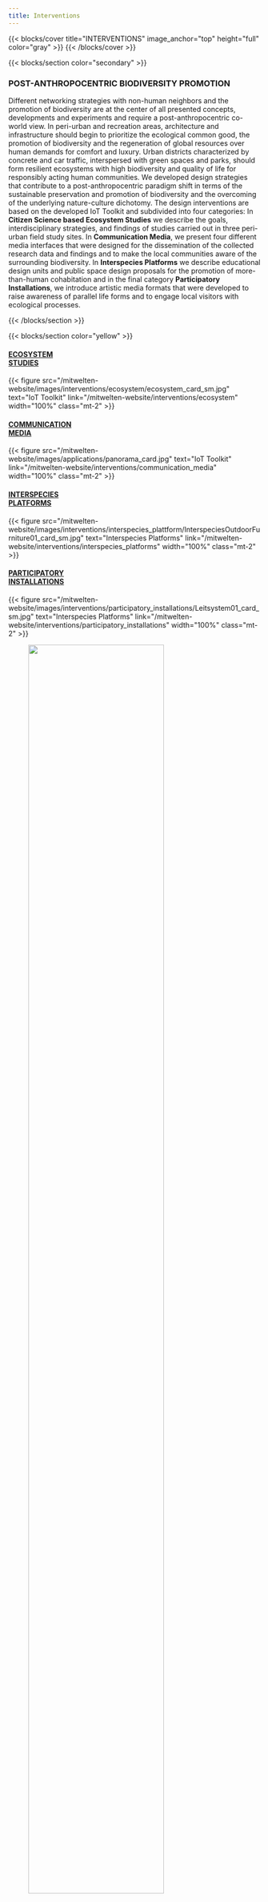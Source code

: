 ```yaml
---
title: Interventions
---
```


{{< blocks/cover title="INTERVENTIONS" image_anchor="top" height="full" color="gray" >}}
{{< /blocks/cover >}}



<!-- New Section -->

{{< blocks/section color="secondary" >}}

<div class="mx-auto">
    <h3 class="text-center mb-5">POST-ANTHROPOCENTRIC BIODIVERSITY PROMOTION</h3>
    <p class="text-column">
        Different networking strategies with non-human neighbors and the promotion of biodiversity are at the center of all presented concepts, developments and experiments and require a post-anthropocentric co-world view. In peri-urban and recreation areas, architecture and infrastructure should begin to prioritize the ecological common good, the promotion of biodiversity and the regeneration of global resources over human demands for comfort and luxury. Urban districts characterized by concrete and car traffic, interspersed with green spaces and parks, should form resilient ecosystems with high biodiversity and quality of life for responsibly acting human communities.
We developed design strategies that contribute to a post-anthropocentric paradigm shift in terms of the sustainable preservation and promotion of biodiversity and the overcoming of the underlying nature-culture dichotomy. The design interventions are based on the developed IoT Toolkit and subdivided into four categories: In <strong>Citizen Science based Ecosystem Studies</strong> we describe the goals, interdisciplinary strategies, and findings of studies carried out in three peri-urban field study sites. In <strong>Communication Media</strong>, we present four different media interfaces that were designed for the dissemination of the collected research data and findings and to make the local communities aware of the surrounding biodiversity. In <strong>Interspecies Platforms</strong> we describe educational design units and public space design proposals for the promotion of more-than-human cohabitation and in the final category <strong>Participatory Installations</strong>, we introduce artistic media formats that were developed to raise awareness of parallel life forms and to engage local visitors with ecological processes.
    </p>
</div>

{{< /blocks/section >}}




<!-- New Section -->

{{< blocks/section color="yellow" >}}

<div class="mb-5">
    <div class="row px-0">
        <!-- Spalte 1 -->
        <div class="col-md-3 col-sm-6 mb-5 mb-lg-0 d-flex flex-column text-center">
            <a class="link-dark link-offset-2 link-underline-opacity-25 link-underline-opacity-100-hover flex-grow-1 d-flex align-items-center justify-content-center"
                href="/mitwelten-website/interventions/ecosystem"
                style="min-height: 80px;">
                <h4 class="mb-2">ECOSYSTEM<br>STUDIES</h4>
            </a>
            {{< figure src="/mitwelten-website/images/interventions/ecosystem/ecosystem_card_sm.jpg"
                text="IoT Toolkit"
                link="/mitwelten-website/interventions/ecosystem"
                width="100%" 
                class="mt-2" >}}
        </div>
        <div class="col-md-3 col-sm-6 mb-5 mb-lg-0 d-flex flex-column text-center">
            <a class="link-dark link-offset-2 link-underline-opacity-25 link-underline-opacity-100-hover flex-grow-1 d-flex align-items-center justify-content-center"
                href="/mitwelten-website/interventions/communication_media"
                style="min-height: 80px;">
                <h4 class="mb-2">COMMUNICATION<br>MEDIA</h4>
            </a>
            {{< figure src="/mitwelten-website/images/applications/panorama_card.jpg"
                text="IoT Toolkit"
                link="/mitwelten-website/interventions/communication_media"
                width="100%" 
                class="mt-2" >}}
        </div>
        <div class="col-md-3 col-sm-6 mb-5 mb-lg-0 d-flex flex-column text-center">
            <a class="link-dark link-offset-2 link-underline-opacity-25 link-underline-opacity-100-hover flex-grow-1 d-flex align-items-center justify-content-center"
                href="/mitwelten-website/interventions/interspecies_platforms"
                style="min-height: 80px;">
                <h4 class="mb-2">INTERSPECIES<br>PLATFORMS</h4>
            </a>
            {{< figure src="/mitwelten-website/images/interventions/interspecies_plattform/InterspeciesOutdoorFurniture01_card_sm.jpg"
                text="Interspecies Platforms"
                link="/mitwelten-website/interventions/interspecies_platforms"
                width="100%" 
                class="mt-2" >}}
        </div>
        <div class="col-md-3 col-sm-6 mb-5 mb-lg-0 d-flex flex-column text-center">
            <a class="link-dark link-offset-2 link-underline-opacity-25 link-underline-opacity-100-hover flex-grow-1 d-flex align-items-center justify-content-center"
                href="/mitwelten-website/interventions/participatory_installations"
                style="min-height: 80x;">
                <h4 class="mb-2">PARTICIPATORY<br>INSTALLATIONS</h4>
            </a>
            {{< figure src="/mitwelten-website/images/interventions/participatory_installations/Leitsystem01_card_sm.jpg"
                text="Interspecies Platforms"
                link="/mitwelten-website/interventions/participatory_installations"
                width="100%" 
                class="mt-2" >}}
        </div>
    </div>
</div>

<figure class="text-center"> <img src="/mitwelten-website/images/logo/mitwelten_logo.png" width="80%"> </figure>

{{< /blocks/section >}}
